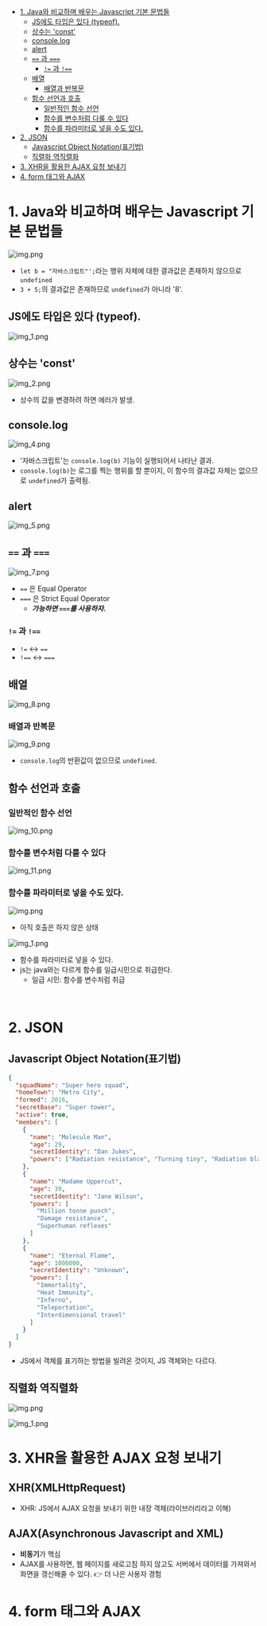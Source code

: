 <!-- TOC -->
* [1. Java와 비교하며 배우는 Javascript 기본 문법들](#1-java와-비교하며-배우는-javascript-기본-문법들)
  * [JS에도 타입은 있다 (typeof).](#js에도-타입은-있다-typeof)
  * [상수는 'const'](#상수는-const)
  * [console.log](#consolelog)
  * [alert](#alert)
  * [`==` 과 `===`](#-과-)
    * [`!=` 과 `!==`](#-과--)
  * [배열](#배열)
    * [배열과 반복문](#배열과-반복문)
  * [함수 선언과 호출](#함수-선언과-호출)
    * [일반적인 함수 선언](#일반적인-함수-선언)
    * [함수를 변수처럼 다룰 수 있다](#함수를-변수처럼-다룰-수-있다)
    * [함수를 파라미터로 넣을 수도 있다.](#함수를-파라미터로-넣을-수도-있다-)
* [2. JSON](#2-json)
  * [Javascript Object Notation(표기법)](#javascript-object-notation표기법)
  * [직렬화 역직렬화](#직렬화-역직렬화)
* [3. XHR을 활용한 AJAX 요청 보내기](#3-xhr을-활용한-ajax-요청-보내기)
* [4. form 태그와 AJAX](#4-form-태그와-ajax)
<!-- TOC -->

# 1. Java와 비교하며 배우는 Javascript 기본 문법들

![img.png](img/img.png)

- `let b = "자바스크립트"';`라는 행위 자체에 대한 결과값은 존재하지 않으므로 `undefined`
- `3 + 5;`의 결과값은 존재하므로 `undefined`가 아니라 '8'.

## JS에도 타입은 있다 (typeof).

![img_1.png](img/img_1.png)


## 상수는 'const'

![img_2.png](img/img_2.png)

- 상수의 값을 변경하려 하면 에러가 발생.
 
## console.log

![img_4.png](img/img_4.png)

- '자바스크립트'는 `console.log(b)` 기능이 실행되어서 나타난 결과.
- `console.log(b)`는 로그를 찍는 행위를 할 뿐이지, 이 함수의 결과값 자체는 없으므로 `undefined`가 출력됨.  

## alert

![img_5.png](img/img_5.png)

## `==` 과 `===`

![img_7.png](img/img_7.png)

- `==` 은 Equal Operator
- `===` 은 Strict Equal Operator
  - **_가능하면 `===`를 사용하자._**

### `!=` 과 `!==`  

- `!=` <-> `==`
- `!==` <-> `===`

## 배열

![img_8.png](img/img_8.png)

### 배열과 반복문

![img_9.png](img/img_9.png)

- `console.log`의 반환값이 없으므로 `undefined`.

## 함수 선언과 호출

### 일반적인 함수 선언

![img_10.png](img/img_10.png)

### 함수를 변수처럼 다룰 수 있다

![img_11.png](img/img_11.png)

### 함수를 파라미터로 넣을 수도 있다.   

![img.png](img/img2/img.png)

- 아직 호출은 하지 않은 상태

![img_1.png](img/img2/img_1.png)

- 함수를 파라미터로 넣을 수 있다.
- js는 java와는 다르게 함수를 일급시민으로 취급한다.
  - 일급 시민: 함수를 변수처럼 취급

<br>

# 2. JSON

## Javascript Object Notation(표기법)

```json
{
  "squadName": "Super hero squad",
  "homeTown": "Metro City",
  "formed": 2016,
  "secretBase": "Super tower",
  "active": true,
  "members": [
    {
      "name": "Molecule Man",
      "age": 29,
      "secretIdentity": "Dan Jukes",
      "powers": ["Radiation resistance", "Turning tiny", "Radiation blast"]
    },
    {
      "name": "Madame Uppercut",
      "age": 39,
      "secretIdentity": "Jane Wilson",
      "powers": [
        "Million tonne punch",
        "Damage resistance",
        "Superhuman reflexes"
      ]
    },
    {
      "name": "Eternal Flame",
      "age": 1000000,
      "secretIdentity": "Unknown",
      "powers": [
        "Immortality",
        "Heat Immunity",
        "Inferno",
        "Teleportation",
        "Interdimensional travel"
      ]
    }
  ]
}

```

- JS에서 객체를 표기하는 방법을 빌려온 것이지, JS 객체와는 다르다.

## 직렬화 역직렬화

 ![img.png](img/img3/img.png)

![img_1.png](img/img3/img_1.png)


# 3. XHR을 활용한 AJAX 요청 보내기

## XHR(XMLHttpRequest)

- XHR: JS에서 AJAX 요청을 보내기 위한 내장 객체(라이브러리라고 이해)

## AJAX(Asynchronous Javascript and XML)

- **비동기**가 핵심
- AJAX를 사용하면, 웹 페이지를 새로고침 하지 않고도 서버에서 데이터를 가져와서 화면을 갱신해줄 수 있다. 👉 더 나은 사용자 경험

# 4. form 태그와 AJAX